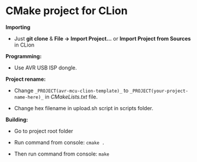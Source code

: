 # CMake project for CLion

**Importing**
 
- Just **git clone** & **File -> Import Project...** or **Import Project from Sources** in CLion


**Programming:**

- Use AVR USB ISP dongle. 


**Project rename:** 

- Change ```_PROJECT(avr-mcu-clion-template)_``` to ```_PROJECT(your-project-name-here)_``` in _CMakeLists.txt_ file.

- Change hex filename in upload.sh script in scripts folder.

**Building:**

- Go to project root folder

- Run command from console: ```cmake .```
- Then run command from console: ```make```